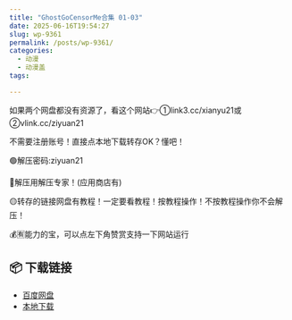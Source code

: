 ```yaml
---
title: "GhostGoCensorMe合集 01-03"
date: 2025-06-16T19:54:27
slug: wp-9361
permalink: /posts/wp-9361/
categories:
  - 动漫
  - 动漫盖
tags:

---
```


如果两个网盘都没有资源了，看这个网站👉①link3.cc/xianyu21或②vlink.cc/ziyuan21

不需要注册账号！直接点本地下载转存OK？懂吧！

🟢解压密码:ziyuan21

🔵解压用解压专家！(应用商店有)

🟡转存的链接网盘有教程！一定要看教程！按教程操作！不按教程操作你不会解压！

💰🈶能力的宝，可以点左下角赞赏支持一下网站运行

## 📦 下载链接
- [百度网盘](https://blziyuan21.com/pay-download/9361?key=abfc76f731&down_id=0)
- [本地下载](https://blziyuan21.com/pay-download/9361?key=abfc76f731&down_id=1)

